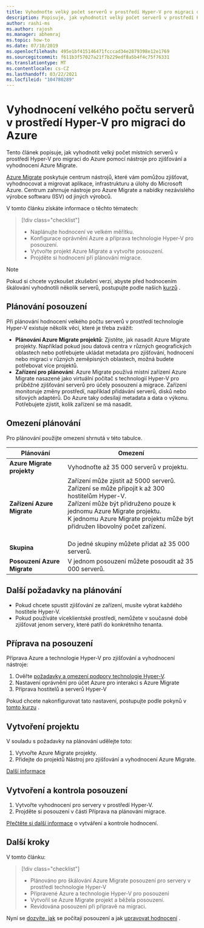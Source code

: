 ```yaml
---
title: Vyhodnoťte velký počet serverů v prostředí Hyper-V pro migraci do Azure pomocí Azure Migrate | Microsoft Docs
description: Popisuje, jak vyhodnotit velký počet serverů v prostředí Hyper-V pro migraci do Azure pomocí služby Azure Migrate.
author: rashi-ms
ms.author: rajosh
ms.manager: abhemraj
ms.topic: how-to
ms.date: 07/10/2019
ms.openlocfilehash: 495e1bf415146471fcccad34e2879398e12e1769
ms.sourcegitcommit: f611b3f57027a21f7b229edf8a5b4f4c75f76331
ms.translationtype: MT
ms.contentlocale: cs-CZ
ms.lasthandoff: 03/22/2021
ms.locfileid: "104780289"
---
```

# <a name="assess-large-numbers-of-servers-in-hyper-v-environment-for-migration-to-azure"></a>Vyhodnocení velkého počtu serverů v prostředí Hyper-V pro migraci do Azure

Tento článek popisuje, jak vyhodnotit velký počet místních serverů v prostředí Hyper-V pro migraci do Azure pomocí nástroje pro zjišťování a vyhodnocení Azure Migrate.

[Azure Migrate](migrate-services-overview.md) poskytuje centrum nástrojů, které vám pomůžou zjišťovat, vyhodnocovat a migrovat aplikace, infrastrukturu a úlohy do Microsoft Azure. Centrum zahrnuje nástroje pro Azure Migrate a nabídky nezávislého výrobce softwaru (ISV) od jiných výrobců. 


V tomto článku získáte informace o těchto tématech:
> [!div class="checklist"]
> * Naplánujte hodnocení ve velkém měřítku.
> * Konfigurace oprávnění Azure a příprava technologie Hyper-V pro posouzení.
> * Vytvořte projekt Azure Migrate a vytvořte posouzení.
> * Projděte si hodnocení při plánování migrace.


> [!NOTE]
> Pokud si chcete vyzkoušet zkušební verzi, abyste před hodnocením škálování vyhodnotili několik serverů, postupujte podle našich [kurzů](./tutorial-discover-hyper-v.md) .

## <a name="plan-for-assessment"></a>Plánování posouzení

Při plánování hodnocení velkého počtu serverů v prostředí technologie Hyper-V existuje několik věcí, které je třeba zvážit:

- **Plánování Azure Migrate projektů**: Zjistěte, jak nasadit Azure Migrate projekty. Například pokud jsou datová centra v různých geografických oblastech nebo potřebujete ukládat metadata pro zjišťování, hodnocení nebo migraci v různých zeměpisných oblastech, možná budete potřebovat více projektů.
- **Zařízení pro plánování**: Azure Migrate používá místní zařízení Azure Migrate nasazené jako virtuální počítač s technologií Hyper-V pro průběžné zjišťování serverů pro účely posouzení a migrace. Zařízení monitoruje změny prostředí, například přidávání serverů, disků nebo síťových adaptérů. Do Azure taky odesílají metadata a data o výkonu. Potřebujete zjistit, kolik zařízení se má nasadit.


## <a name="planning-limits"></a>Omezení plánování
 
Pro plánování použijte omezení shrnutá v této tabulce.

**Plánování** | **Omezení**
--- | --- 
**Azure Migrate projekty** | Vyhodnoťte až 35 000 serverů v projektu.
**Zařízení Azure Migrate** | Zařízení může zjistit až 5000 serverů.<br/> Zařízení se může připojit k až 300 hostitelům Hyper-V.<br/> Zařízení může být přidruženo pouze k jednomu Azure Migrate projektu.<br/> K jednomu Azure Migrate projektu může být přidružen libovolný počet zařízení. <br/><br/> 
**Skupina** | Do jedné skupiny můžete přidat až 35 000 serverů.
**Posouzení Azure Migrate** | V jednom posouzení můžete posoudit až 35 000 serverů.



## <a name="other-planning-considerations"></a>Další požadavky na plánování

- Pokud chcete spustit zjišťování ze zařízení, musíte vybrat každého hostitele Hyper-V. 
- Pokud používáte víceklientské prostředí, nemůžete v současné době zjišťovat jenom servery, které patří do konkrétního tenanta. 

## <a name="prepare-for-assessment"></a>Příprava na posouzení

Příprava Azure a technologie Hyper-V pro zjišťování a vyhodnocení nástroje: 

1. Ověřte [požadavky a omezení podpory technologie Hyper-V](migrate-support-matrix-hyper-v.md).
2. Nastavení oprávnění pro účet Azure pro interakci s Azure Migrate
3. Příprava hostitelů a serverů Hyper-V

Pokud chcete nakonfigurovat tato nastavení, postupujte podle pokynů v [tomto kurzu](./tutorial-discover-hyper-v.md) .

## <a name="create-a-project"></a>Vytvoření projektu

V souladu s požadavky na plánování udělejte toto:

1. Vytvořte Azure Migrate projekty.
2. Přidejte do projektů Nástroj pro zjišťování a vyhodnocení Azure Migrate.

[Další informace](./create-manage-projects.md)

## <a name="create-and-review-an-assessment"></a>Vytvoření a kontrola posouzení

1. Vytvořte vyhodnocení pro servery v prostředí Hyper-V.
1. Projděte si posouzení v části Příprava na plánování migrace.

[Přečtěte si další informace](tutorial-assess-hyper-v.md) o vytváření a kontrole hodnocení.
    

## <a name="next-steps"></a>Další kroky

V tomto článku:
 
> [!div class="checklist"] 
> * Plánováno pro škálování Azure Migrate posouzení pro servery v prostředí technologie Hyper-V
> * Připravené Azure a technologie Hyper-V pro posouzení
> * Vytvořil se Azure Migrate projekt a běžela posouzení.
> * Revidována posouzení při přípravě na migraci.

Nyní se [dozvíte, jak](concepts-assessment-calculation.md) se počítají posouzení a jak [upravovat hodnocení](how-to-modify-assessment.md) .
